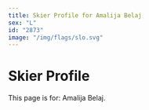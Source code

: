 ```yaml
---
title: Skier Profile for Amalija Belaj
sex: "L"
id: "2873"
image: "/img/flags/slo.svg" 
---
```


# Skier Profile

This page is for: Amalija Belaj.
    